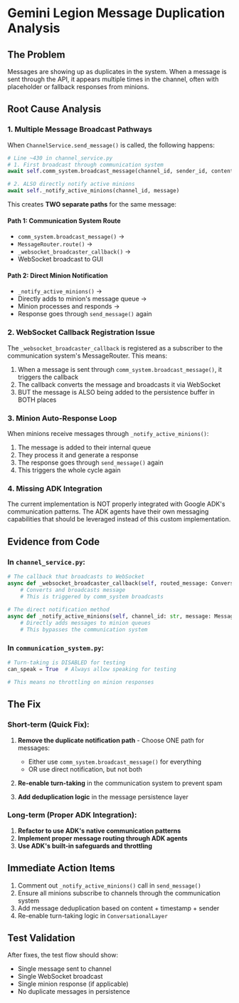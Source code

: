 # Gemini Legion Message Duplication Analysis

## The Problem
Messages are showing up as duplicates in the system. When a message is sent through the API, it appears multiple times in the channel, often with placeholder or fallback responses from minions.

## Root Cause Analysis

### 1. **Multiple Message Broadcast Pathways**

When `ChannelService.send_message()` is called, the following happens:

```python
# Line ~430 in channel_service.py
# 1. First broadcast through communication system
await self.comm_system.broadcast_message(channel_id, sender_id, content, metadata)

# 2. ALSO directly notify active minions
await self._notify_active_minions(channel_id, message)
```

This creates **TWO separate paths** for the same message:

#### Path 1: Communication System Route
- `comm_system.broadcast_message()` → 
- `MessageRouter.route()` → 
- `_websocket_broadcaster_callback()` → 
- WebSocket broadcast to GUI

#### Path 2: Direct Minion Notification
- `_notify_active_minions()` → 
- Directly adds to minion's message queue → 
- Minion processes and responds → 
- Response goes through `send_message()` again

### 2. **WebSocket Callback Registration Issue**

The `_websocket_broadcaster_callback` is registered as a subscriber to the communication system's MessageRouter. This means:

1. When a message is sent through `comm_system.broadcast_message()`, it triggers the callback
2. The callback converts the message and broadcasts it via WebSocket
3. BUT the message is ALSO being added to the persistence buffer in BOTH places

### 3. **Minion Auto-Response Loop**

When minions receive messages through `_notify_active_minions()`:
1. The message is added to their internal queue
2. They process it and generate a response
3. The response goes through `send_message()` again
4. This triggers the whole cycle again

### 4. **Missing ADK Integration**

The current implementation is NOT properly integrated with Google ADK's communication patterns. The ADK agents have their own messaging capabilities that should be leveraged instead of this custom implementation.

## Evidence from Code

### In `channel_service.py`:
```python
# The callback that broadcasts to WebSocket
async def _websocket_broadcaster_callback(self, routed_message: ConversationalMessage):
    # Converts and broadcasts message
    # This is triggered by comm_system broadcasts
    
# The direct notification method
async def _notify_active_minions(self, channel_id: str, message: Message):
    # Directly adds messages to minion queues
    # This bypasses the communication system
```

### In `communication_system.py`:
```python
# Turn-taking is DISABLED for testing
can_speak = True  # Always allow speaking for testing

# This means no throttling on minion responses
```

## The Fix

### Short-term (Quick Fix):
1. **Remove the duplicate notification path** - Choose ONE path for messages:
   - Either use `comm_system.broadcast_message()` for everything
   - OR use direct notification, but not both

2. **Re-enable turn-taking** in the communication system to prevent spam

3. **Add deduplication logic** in the message persistence layer

### Long-term (Proper ADK Integration):
1. **Refactor to use ADK's native communication patterns**
2. **Implement proper message routing through ADK agents**
3. **Use ADK's built-in safeguards and throttling**

## Immediate Action Items

1. Comment out `_notify_active_minions()` call in `send_message()`
2. Ensure all minions subscribe to channels through the communication system
3. Add message deduplication based on content + timestamp + sender
4. Re-enable turn-taking logic in `ConversationalLayer`

## Test Validation

After fixes, the test flow should show:
- Single message sent to channel
- Single WebSocket broadcast
- Single minion response (if applicable)
- No duplicate messages in persistence
